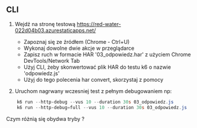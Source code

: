 ## CLI

1. Wejdź na stronę testową https://red-water-022d04b03.azurestaticapps.net/

    - Zapoznaj się ze źródłem (Chrome - Ctrl+U)
    - Wykonaj dowolne dwie akcje w przeglądarce
    - Zapisz ruch w formacie HAR '03_odpowiedz.har' z użyciem Chrome DevTools/Network Tab 
    - Użyj CLI, żeby skonwertować plik HAR do testu k6 o nazwie 'odpowiedz.js'
    - Użyj do tego polecenia har convert, skorzystaj z pomocy

2. Uruchom nagrwany wczesniej test z pełnym debugowaniem np:

```powershell
    k6 run --http-debug --vus 10 --duration 30s 03_odpowiedz.js
    k6 run --http-debug=full --vus 10 --duration 30s 03_odpowiedz.js
``` 

Czym różnią się obydwa tryby ?


